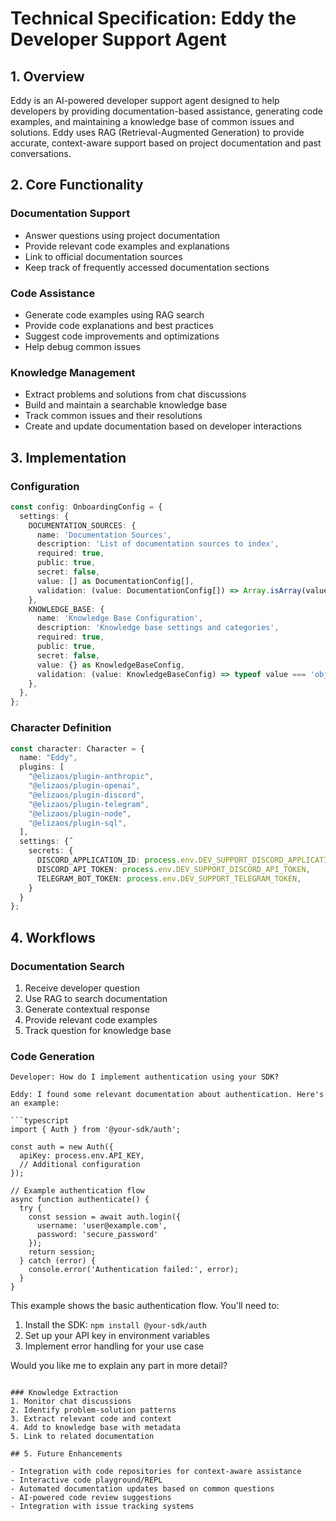 # Technical Specification: Eddy the Developer Support Agent

## 1. Overview

Eddy is an AI-powered developer support agent designed to help developers by providing documentation-based assistance, generating code examples, and maintaining a knowledge base of common issues and solutions. Eddy uses RAG (Retrieval-Augmented Generation) to provide accurate, context-aware support based on project documentation and past conversations.

## 2. Core Functionality

### Documentation Support

- Answer questions using project documentation
- Provide relevant code examples and explanations
- Link to official documentation sources
- Keep track of frequently accessed documentation sections

### Code Assistance

- Generate code examples using RAG search
- Provide code explanations and best practices
- Suggest code improvements and optimizations
- Help debug common issues

### Knowledge Management

- Extract problems and solutions from chat discussions
- Build and maintain a searchable knowledge base
- Track common issues and their resolutions
- Create and update documentation based on developer interactions

## 3. Implementation

### Configuration

```typescript
const config: OnboardingConfig = {
  settings: {
    DOCUMENTATION_SOURCES: {
      name: 'Documentation Sources',
      description: 'List of documentation sources to index',
      required: true,
      public: true,
      secret: false,
      value: [] as DocumentationConfig[],
      validation: (value: DocumentationConfig[]) => Array.isArray(value),
    },
    KNOWLEDGE_BASE: {
      name: 'Knowledge Base Configuration',
      description: 'Knowledge base settings and categories',
      required: true,
      public: true,
      secret: false,
      value: {} as KnowledgeBaseConfig,
      validation: (value: KnowledgeBaseConfig) => typeof value === 'object',
    },
  },
};
```

### Character Definition

```typescript
const character: Character = {
  name: "Eddy",
  plugins: [
    "@elizaos/plugin-anthropic",
    "@elizaos/plugin-openai",
    "@elizaos/plugin-discord",
    "@elizaos/plugin-telegram",
    "@elizaos/plugin-node",
    "@elizaos/plugin-sql",
  ],
  settings: {˝
    secrets: {
      DISCORD_APPLICATION_ID: process.env.DEV_SUPPORT_DISCORD_APPLICATION_ID,
      DISCORD_API_TOKEN: process.env.DEV_SUPPORT_DISCORD_API_TOKEN,
      TELEGRAM_BOT_TOKEN: process.env.DEV_SUPPORT_TELEGRAM_TOKEN,
    }
  }
};
```

## 4. Workflows

### Documentation Search

1. Receive developer question
2. Use RAG to search documentation
3. Generate contextual response
4. Provide relevant code examples
5. Track question for knowledge base

### Code Generation

````
Developer: How do I implement authentication using your SDK?

Eddy: I found some relevant documentation about authentication. Here's an example:

```typescript
import { Auth } from '@your-sdk/auth';

const auth = new Auth({
  apiKey: process.env.API_KEY,
  // Additional configuration
});

// Example authentication flow
async function authenticate() {
  try {
    const session = await auth.login({
      username: 'user@example.com',
      password: 'secure_password'
    });
    return session;
  } catch (error) {
    console.error('Authentication failed:', error);
  }
}
````

This example shows the basic authentication flow. You'll need to:

1. Install the SDK: `npm install @your-sdk/auth`
2. Set up your API key in environment variables
3. Implement error handling for your use case

Would you like me to explain any part in more detail?

```

### Knowledge Extraction
1. Monitor chat discussions
2. Identify problem-solution patterns
3. Extract relevant code and context
4. Add to knowledge base with metadata
5. Link to related documentation

## 5. Future Enhancements

- Integration with code repositories for context-aware assistance
- Interactive code playground/REPL
- Automated documentation updates based on common questions
- AI-powered code review suggestions
- Integration with issue tracking systems
```
